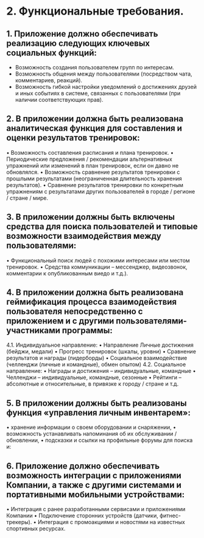 # 2.	Функциональные требования.
## 1.	Приложение должно обеспечивать реализацию следующих ключевых социальных функций:
  - Возможность создания пользователем групп по интересам.
  - Возможность общения между пользователями (посредством чата, комментариев, реакций).
  - Возможность гибкой настройки уведомлений о достижениях друзей и иных событиях в системе, связанных с пользователями (при наличии соответствующих прав).

## 2.	В приложении должна быть реализована аналитическая функция для составления и оценки результатов тренировок:
  •	Возможность составления расписания и плана тренировок.
  •	Периодические предложения / рекомендации альтернативных упражнений или изменений в план тренировок, если он давно не обновлялся.
  •	Возможность сравнение результатов тренировки с прошлыми результатами (неограниченная длительность хранения результатов).
  •	Сравнение результатов тренировки по конкретным упражнениям с результатами других пользователей в городе / регионе / стране / мире.

## 3.	В приложении должны быть включены средства для поиска пользователей и типовые возможности взаимодействия между пользователями:
  •	Функциональный поиск людей с похожими интересами или местом тренировок.
  •	Средства коммуникации – мессенджер, видеозвонок, комментарии к опубликованным виедо и т.д.).

## 4.	В приложении должна быть реализована геймификация процесса взаимодействия пользователя непосредственно с приложением и с другими пользователями-участниками программы:
  4.1. Индивидуальное направление:
    • Направление Личные достижения (бейджи, медали)
    •	Прогресс тренировок (шкалы, уровни)
    •	Сравнение результатов и награды (лидерборды)
    •	Социальное взаимодействие (челленджи (личные и командные), обмен опытом)
  4.2. Социальное направление:
    •	Награды и достижения – индивидуальные, командные
    •	Челленджи – индивидуальные, командные, сезонные
    •	Рейтинги – абсолютные и относительные, в привязке к городу / стране и т.д.

## 5.	В приложении должны быть реализованы функция «управления личным инвентарем»:
  •	хранение информации о своем оборудовании и снаряжении,
  •	возможность устанавливать напоминания об их обслуживании / обновлении,
  •	подсказки и ссылки на профильные форумы для поиска и:

## 6.	Приложение должно обеспечивать возможность интеграции с приложениями Компании, а также с другими системами и портативными мобильными устройствами:
  •	Интеграция с ранее разработанными сервисами и приложениями Компании
  •	Подключение сторонних устройств (датчики, фитнес-трекеры).
  •	Интеграция с промоакциями и новостями на известных спортивных ресурсах.
